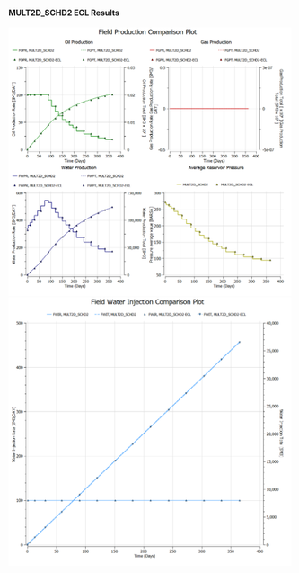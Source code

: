 #### MULT2D_SCHD2 ECL Results

![](ECL/MULT2D_SCHD2-Field_Production_Comparison_Plot.png)
![](ECL/MULT2D_SCHD2-Field_Water_Injection_Comparison_Plot.png)
